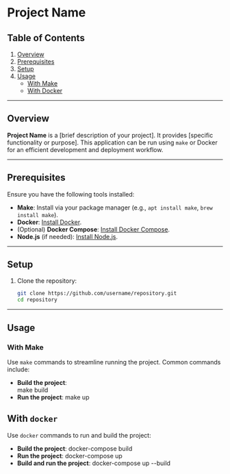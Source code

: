 # Project Name

## Table of Contents

1. [Overview](#overview)  
2. [Prerequisites](#prerequisites)  
3. [Setup](#setup)  
4. [Usage](#usage)  
   - [With Make](#with-make)  
   - [With Docker](#with-docker)  

---

## Overview

**Project Name** is a [brief description of your project]. It provides [specific functionality or purpose]. This application can be run using `make` or Docker for an efficient development and deployment workflow.

---

## Prerequisites

Ensure you have the following tools installed:

- **Make**: Install via your package manager (e.g., `apt install make`, `brew install make`).  
- **Docker**: [Install Docker](https://docs.docker.com/get-docker/).  
- (Optional) **Docker Compose**: [Install Docker Compose](https://docs.docker.com/compose/install/).  
- **Node.js** (if needed): [Install Node.js](https://nodejs.org/).  

---

## Setup

1. Clone the repository:  
    ```bash
    git clone https://github.com/username/repository.git
    cd repository

---

## Usage

### With Make

Use `make` commands to streamline running the project. Common commands include:

- **Build the project**:  
    make build
- **Run the project**:
    make up

## With `docker`

Use `docker` commands to run and build the project:

- **Build the project**:
    docker-compose build
- **Run the project**:
    docker-compose up
- **Build and run the project**:
    docker-compose up --build
